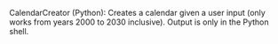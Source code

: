 CalendarCreator (Python):
  Creates a calendar given a user input (only works from years 2000 to 2030 inclusive).
  Output is only in the Python shell.
